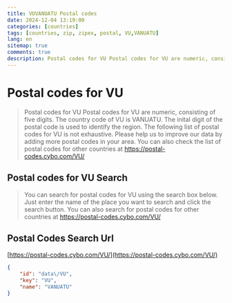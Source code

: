 ```yaml
---
title: VUVANUATU Postal codes 
date: 2024-12-04 13:19:00
categories: [countries]
tags: [countries, zip, zipex, postal, VU,VANUATU]
lang: en
sitemap: true
comments: true
description: Postal codes for VU Postal codes for VU are numeric, consisting of five digits. The country code of VU is VANUATU. The inital digit of the postal code is used to identify the region. The following list of postal codes for VU is not exhaustive. Please help us to improve our data by adding more postal codes in your area. You can also check the list of postal codes for other countries at https://postal-codes.cybo.com/VU/
---
```


# Postal codes for VU
> Postal codes for VU Postal codes for VU are numeric, consisting of five digits. The country code of VU is VANUATU. The inital digit of the postal code is used to identify the region. The following list of postal codes for VU is not exhaustive. Please help us to improve our data by adding more postal codes in your area. You can also check the list of postal codes for other countries at https://postal-codes.cybo.com/VU/

## Postal codes for VU Search 
> You can search for postal codes for VU using the search box below. Just enter the name of the place you want to search and click the search button. You can also search for postal codes for other countries at https://postal-codes.cybo.com/VU/

## Postal Codes Search Url

[https://postal-codes.cybo.com/VU/](https://postal-codes.cybo.com/VU/)
```json
{
    "id": "data\/VU",
    "key": "VU",
    "name": "VANUATU"
}
```
